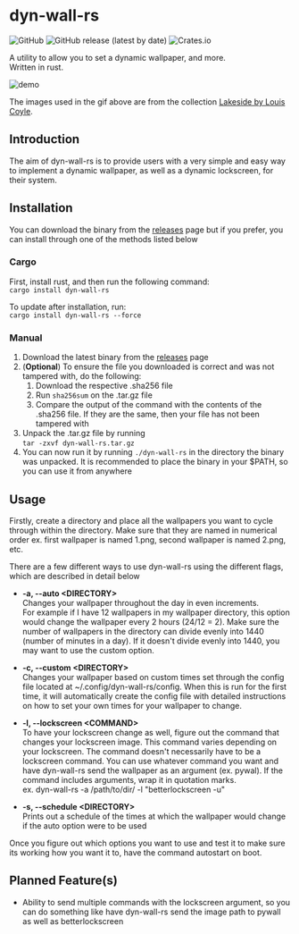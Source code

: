 # dyn-wall-rs

![GitHub](https://img.shields.io/github/license/RAR27/dyn-wall-rs)
![GitHub release (latest by date)](https://img.shields.io/github/v/release/RAR27/dyn-wall-rs)
![Crates.io](https://img.shields.io/crates/v/dyn-wall-rs)

A utility to allow you to set a dynamic wallpaper, and more.\
 Written in rust.

![demo][DEMO]

The images used in the gif above are from the collection [Lakeside by Louis Coyle](https://dynamicwallpaper.club/wallpaper/jculsb683ok).

## Introduction
The aim of dyn-wall-rs is to provide users with a very simple and easy way to implement a dynamic wallpaper, as well as a dynamic lockscreen, for their system. 


## Installation
You can download the binary from the [releases][RELEASES] page but if you prefer, you can install through one of the methods listed below

### Cargo
First, install rust, and then run the following command:\
`cargo install dyn-wall-rs`

To update after installation, run:\
`cargo install dyn-wall-rs --force`

### Manual
  1. Download the latest binary from the [releases](RELEASES) page
  2. (**Optional**) To ensure the file you downloaded is correct and was not tampered with, do the following:
      1. Download the respective .sha256 file
      2. Run `sha256sum` on the .tar.gz file
      3. Compare the output of the command with the contents of the .sha256 file. If they are the same, then your file has not been tampered with
  3. Unpack the .tar.gz file by running\
`tar -zxvf dyn-wall-rs.tar.gz`
  4. You can now run it by running `./dyn-wall-rs` in the directory the binary was unpacked. It is recommended to place the binary in your $PATH, so you can use it from anywhere

## Usage
Firstly, create a directory and place all the wallpapers you want to cycle through within the directory. Make sure that they are named in numerical order ex. first wallpaper is named 1.png, second wallpaper is named 2.png, etc.

There are a few different ways to use dyn-wall-rs using the different flags, which are described in detail below
  * **-a, --auto \<DIRECTORY>**\
    Changes your wallpaper throughout the day in even increments.\
    For example if I have 12 wallpapers in my wallpaper directory, this option would change the wallpaper every 2 hours (24/12 = 2). Make sure the number of wallpapers in the directory can divide evenly into 1440 (number of minutes in a day). If it doesn't divide evenly into 1440, you may want to use the custom option.

  * **-c, --custom \<DIRECTORY>**\
    Changes your wallpaper based on custom times set through the config file located at ~/.config/dyn-wall-rs/config. When this is run for the first time, it will automatically create the config file with detailed instructions on how to set your own times for your wallpaper to change.

  * **-l, --lockscreen \<COMMAND>**\
    To have your lockscreen change as well, figure out the command that changes your lockscreen image. This command varies depending on your lockscreen. The command doesn't necessarily have to be a lockscreen command. You can use whatever command you want and have dyn-wall-rs send the wallpaper as an argument (ex. pywal). If the command includes arguments, wrap it in quotation marks.\
    ex. dyn-wall-rs -a /path/to/dir/ -l "betterlockscreen -u"

  * **-s, --schedule \<DIRECTORY>**\
    Prints out a schedule of the times at which the wallpaper would change if the auto option were to be used

Once you figure out which options you want to use and test it to make sure its working how you want it to, have the command autostart on boot.

## Planned Feature(s)
  * Ability to send multiple commands with the lockscreen argument, so you can do something like have dyn-wall-rs send the image path to pywall as well as betterlockscreen

[RELEASES]: https://github.com/RAR27/dyn-wall-rs/releases
[DEMO]: https://raw.githubusercontent.com/RAR27/dyn-wall-rs/master/demo.gif 
